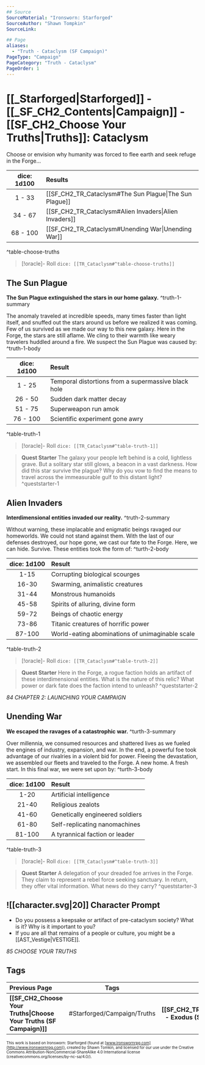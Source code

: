 ```yaml
---
## Source
SourceMaterial: "Ironsworn: Starforged"
SourceAuthor: "Shawn Tompkin"
SourceLink: 

## Page
aliases:
  - "Truth - Cataclysm (SF Campaign)"
PageType: "Campaign"
PageCategory: "Truth - Cataclysm"
PageOrder: 1
---
```

# [[_Starforged|Starforged]] - [[_SF_CH2_Contents|Campaign]] - [[SF_CH2_Choose Your Truths|Truths]]: Cataclysm
Choose or envision why humanity was forced to flee earth and seek refuge in the Forge...

| dice: 1d100 | Results |
| :---: |:--- |
| 1 - 33 | [[SF_CH2_TR_Cataclysm#The Sun Plague\|The Sun Plague]] |
| 34 - 67 | [[SF_CH2_TR_Cataclysm#Alien Invaders\|Alien Invaders]] |
| 68 - 100 | [[SF_CH2_TR_Cataclysm#Unending War\|Unending War]] |
^table-choose-truths

> [!oracle]- Roll
> `dice: [[TR_Cataclysm#^table-choose-truths]]`

## The Sun Plague
**The Sun Plague extinguished the stars in our home galaxy.** ^truth-1-summary
  
The anomaly traveled at incredible speeds, many times faster than light itself, and snuffed out the stars around us before we realized it was coming. Few of us survived as we made our way to this new galaxy. Here in the Forge, the stars are still aflame. We cling to their warmth like weary travelers huddled around a fire. We suspect the Sun Plague was caused by: ^truth-1-body

| dice: 1d100 | Result |
| :---: | :----- |
| 1 - 25 | Temporal distortions from a supermassive black hole |
| 26 - 50 | Sudden dark matter decay |
| 51 - 75 | Superweapon run amok |
| 76 - 100 | Scientific experiment gone awry |
^table-truth-1

> [!oracle]- Roll
> `dice: [[TR_Cataclysm#^table-truth-1]]`

> **Quest Starter**
> The galaxy your people left behind is a cold, lightless grave. But a solitary star still glows, a beacon in a vast darkness. How did this star survive the plague? Why do you vow to find the means to travel across the immeasurable gulf to this distant light? ^queststarter-1

## Alien Invaders
**Interdimensional entities invaded our reality.** ^truth-2-summary
 
Without warning, these implacable and enigmatic beings ravaged our homeworlds. We could not stand against them. With the last of our defenses destroyed, our hope gone, we cast our fate to the Forge. Here, we can hide. Survive. These entities took the form of: ^turth-2-body

| dice: 1d100 | Result |
| :---: | :----- |
| 1-15 | Corrupting biological scourges |
| 16-30 | Swarming, animalistic creatures |
| 31-44 | Monstrous humanoids |
| 45-58 | Spirits of alluring, divine form |
| 59-72 | Beings of chaotic energy |
| 73-86 | Titanic creatures of horrific power |
| 87-100 | World-eating abominations of unimaginable scale |
^table-truth-2

> [!oracle]- Roll
> `dice: [[TR_Cataclysm#^table-truth-2]]`

> **Quest Starter**
> Here in the Forge, a rogue faction holds an artifact of these interdimensional entities. What is the nature of this relic? What power or dark fate does the faction intend to unleash? ^queststarter-2

*84 CHAPTER 2: LAUNCHING YOUR CAMPAIGN*

## Unending War
**We escaped the ravages of a catastrophic war.** ^turth-3-summary
 
Over millennia, we consumed resources and shattered lives as we fueled the engines of industry, expansion, and war. In the end, a powerful foe took advantage of our rivalries in a violent bid for power. Fleeing the devastation, we assembled our fleets and traveled to the Forge. A new home. A fresh start. In this final war, we were set upon by: ^turth-3-body

| dice: 1d100 | Result |
| :---: | :----- |
| 1-20 | Artificial intelligence |
| 21-40 | Religious zealots |
| 41-60 | Genetically engineered soldiers |
| 61-80 | Self-replicating nanomachines |
| 81-100 | A tyrannical faction or leader |
^table-truth-3

> [!oracle]- Roll
> `dice: [[TR_Cataclysm#^table-truth-3]]`

> **Quest Starter**
> A delegation of your dreaded foe arrives in the Forge. They claim to represent a rebel force seeking sanctuary. In return, they offer vital information. What news do they carry? ^queststarter-3

## ![[character.svg|20]] Character Prompt
 - Do you possess a keepsake or artifact of pre-cataclysm society? What is it? Why is it important to you? 
 - If you are all that remains of a people or culture, you might be a [[AST_Vestige|VESTIGE]].

*85 CHOOSE YOUR TRUTHS*

## Tags
| Previous Page | Tags | Next Page |
|:--- |:---:| ---:|
| **[[SF_CH2_Choose Your Truths\|Choose Your Truths (SF Campaign)]]** | #Starforged/Campaign/Truths | **[[SF_CH2_TR_Exodus\|Truth - Exodus (SF Campaign)]]** |

<font size=-2>This work is based on Ironsworn: Starforged (found at [www.ironswornrpg.com](http://www.ironswornrpg.com)), created by Shawn Tomkin, and licensed for our use under the Creative Commons Attribution-NonCommercial-ShareAlike 4.0 International license  (creativecommons.org/licenses/by-nc-sa/4.0/).</font>